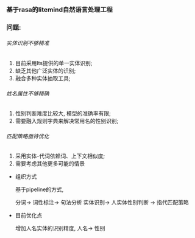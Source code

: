 ### 基于rasa的litemind自然语言处理工程


### 问题:

###### 实体识别不够精准
1) 目前采用lts提供的单一实体识别;
2) 缺乏其他广泛实体的识别;
3) 融合多种实体抽取工具;

###### 姓名属性不够精确
1) 性别判断难度比较大, 模型的准确率有限;
2) 需要融入规则字典来解决常用名的性别识别;

###### 匹配策略亟待优化  
1) 采用实体-代词依赖词、上下文相似度;
2) 需要考虑其他更多可能的情景

- 组织方式
    
    基于pipeline的方式,
    
    分词-> 词性标注-> 句法分析 
    实体识别-> 人实体性别判断 -> 指代匹配策略
  
- 目前优化点
    
     增加人名实体的识别精度, 人名-> 性别